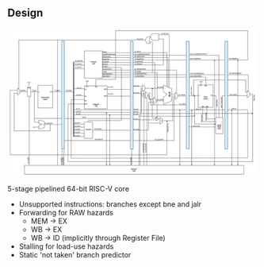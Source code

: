 
## Design

![64-bit RISC-V Core design](./assets/RISCV_29_10_23.png)

5-stage pipelined 64-bit RISC-V core
- Unsupported instructions: branches except bne and jalr
- Forwarding for RAW hazards
    - MEM   -> EX
    - WB    -> EX
    - WB    -> ID (implicitly through Register File)
- Stalling for load-use hazards
- Static 'not taken' branch predictor

